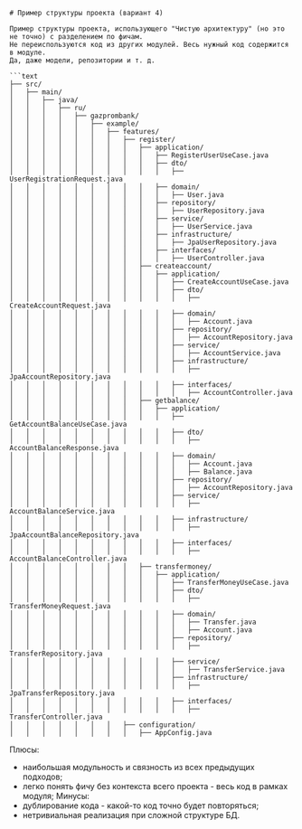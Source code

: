 ```text
# Пример структуры проекта (вариант 4)

Пример структуры проекта, использующего "Чистую архитектуру" (но это не точно) с разделением по фичам.
Не переиспользуются код из других модулей. Весь нужный код содержится в модуле.
Да, даже модели, репозитории и т. д.

```text
├── src/
│   ├── main/
│   │   ├── java/
│   │   │   ├── ru/
│   │   │   │   ├── gazprombank/
│   │   │   │   │   ├── example/
│   │   │   │   │   │   ├── features/
│   │   │   │   │   │   │   ├── register/
│   │   │   │   │   │   │   │   ├── application/
│   │   │   │   │   │   │   │   │   ├── RegisterUserUseCase.java
│   │   │   │   │   │   │   │   │   ├── dto/
│   │   │   │   │   │   │   │   │   │   ├── UserRegistrationRequest.java
│   │   │   │   │   │   │   │   │   ├── domain/
│   │   │   │   │   │   │   │   │   │   ├── User.java
│   │   │   │   │   │   │   │   │   ├── repository/
│   │   │   │   │   │   │   │   │   │   ├── UserRepository.java
│   │   │   │   │   │   │   │   │   ├── service/
│   │   │   │   │   │   │   │   │   │   ├── UserService.java
│   │   │   │   │   │   │   │   │   ├── infrastructure/
│   │   │   │   │   │   │   │   │   │   ├── JpaUserRepository.java
│   │   │   │   │   │   │   │   │   ├── interfaces/
│   │   │   │   │   │   │   │   │   │   ├── UserController.java
│   │   │   │   │   │   │   │   ├── createaccount/
│   │   │   │   │   │   │   │   │   ├── application/
│   │   │   │   │   │   │   │   │   │   ├── CreateAccountUseCase.java
│   │   │   │   │   │   │   │   │   │   ├── dto/
│   │   │   │   │   │   │   │   │   │   │   ├── CreateAccountRequest.java
│   │   │   │   │   │   │   │   │   │   ├── domain/
│   │   │   │   │   │   │   │   │   │   │   ├── Account.java
│   │   │   │   │   │   │   │   │   │   ├── repository/
│   │   │   │   │   │   │   │   │   │   │   ├── AccountRepository.java
│   │   │   │   │   │   │   │   │   │   ├── service/
│   │   │   │   │   │   │   │   │   │   │   ├── AccountService.java
│   │   │   │   │   │   │   │   │   │   ├── infrastructure/
│   │   │   │   │   │   │   │   │   │   │   ├── JpaAccountRepository.java
│   │   │   │   │   │   │   │   │   │   ├── interfaces/
│   │   │   │   │   │   │   │   │   │   │   ├── AccountController.java
│   │   │   │   │   │   │   │   ├── getbalance/
│   │   │   │   │   │   │   │   │   ├── application/
│   │   │   │   │   │   │   │   │   │   ├── GetAccountBalanceUseCase.java
│   │   │   │   │   │   │   │   │   │   ├── dto/
│   │   │   │   │   │   │   │   │   │   │   ├── AccountBalanceResponse.java
│   │   │   │   │   │   │   │   │   │   ├── domain/
│   │   │   │   │   │   │   │   │   │   │   ├── Account.java
│   │   │   │   │   │   │   │   │   │   │   ├── Balance.java
│   │   │   │   │   │   │   │   │   │   ├── repository/
│   │   │   │   │   │   │   │   │   │   │   ├── AccountRepository.java
│   │   │   │   │   │   │   │   │   │   ├── service/
│   │   │   │   │   │   │   │   │   │   │   ├── AccountBalanceService.java
│   │   │   │   │   │   │   │   │   │   ├── infrastructure/
│   │   │   │   │   │   │   │   │   │   │   ├── JpaAccountBalanceRepository.java
│   │   │   │   │   │   │   │   │   │   ├── interfaces/
│   │   │   │   │   │   │   │   │   │   │   ├── AccountBalanceController.java
│   │   │   │   │   │   │   │   ├── transfermoney/
│   │   │   │   │   │   │   │   │   ├── application/
│   │   │   │   │   │   │   │   │   │   ├── TransferMoneyUseCase.java
│   │   │   │   │   │   │   │   │   │   ├── dto/
│   │   │   │   │   │   │   │   │   │   │   ├── TransferMoneyRequest.java
│   │   │   │   │   │   │   │   │   │   ├── domain/
│   │   │   │   │   │   │   │   │   │   │   ├── Transfer.java
│   │   │   │   │   │   │   │   │   │   │   ├── Account.java
│   │   │   │   │   │   │   │   │   │   ├── repository/
│   │   │   │   │   │   │   │   │   │   │   ├── TransferRepository.java
│   │   │   │   │   │   │   │   │   │   ├── service/
│   │   │   │   │   │   │   │   │   │   │   ├── TransferService.java
│   │   │   │   │   │   │   │   │   │   ├── infrastructure/
│   │   │   │   │   │   │   │   │   │   │   ├── JpaTransferRepository.java
│   │   │   │   │   │   │   │   │   │   ├── interfaces/
│   │   │   │   │   │   │   │   │   │   │   ├── TransferController.java
│   │   │   │   │   │   │   ├── configuration/
│   │   │   │   │   │   │   │   ├── AppConfig.java
```

Плюсы:
- наибольшая модульность и связность из всех предыдущих подходов;
- легко понять фичу без контекста всего проекта - весь код в рамках модуля;
Минусы:
- дублирование кода - какой-то код точно будет повторяться; 
- нетривиальная реализация при сложной структуре БД.  